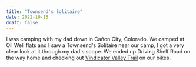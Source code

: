 ```yaml
---
title: "Townsend's Solitaire"
date: 2022-10-15
draft: false
---
```


I was camping with my dad down in Cañon City, Colorado. We camped at Oil Well flats and I saw a Townsend's Solitaire near our camp, I got a very clear look at it through my dad's scope. We ended up Driving Shelf Road on the way home and checking out [Vindicator Valley Trail](https://www.mtbproject.com/trail/7024309/vindicator-valley-trail) on our bikes.
